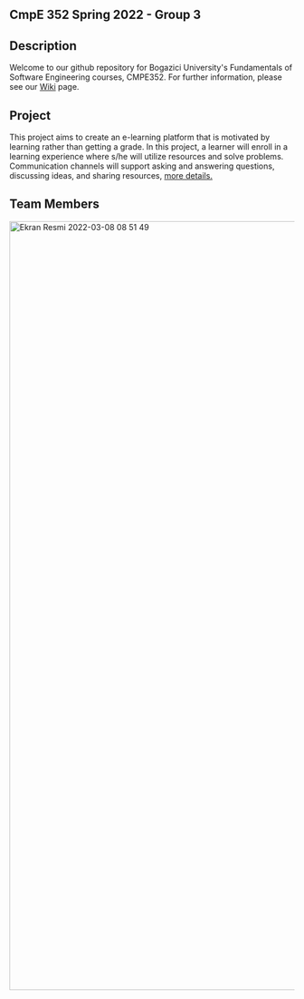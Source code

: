 ## CmpE 352 Spring 2022 - Group 3

## Description
Welcome to our github repository for Bogazici University's Fundamentals of Software Engineering courses, CMPE352. For further information, please see our [Wiki](https://github.com/bounswe/bounswe2022group3/wiki) page.

## Project
This project aims to create an e-learning platform that is motivated by learning rather than getting a grade. In this project, a learner will enroll in a learning experience where s/he will utilize resources and solve problems. Communication channels will support asking and answering questions, discussing ideas, and sharing resources, [more details.](https://github.com/bounswe/bounswe2022group3/blob/master/Project1-OLP.pdf)

## Team Members
<img width="1357" alt="Ekran Resmi 2022-03-08 08 51 49" src="https://user-images.githubusercontent.com/74921213/157174950-114913b6-5258-40d2-a51c-f78a3fb5afa5.png">
